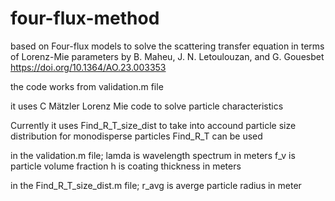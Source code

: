 # four-flux-method

based on 
Four-flux models to solve the scattering transfer equation in terms of Lorenz-Mie parameters
by
B. Maheu, J. N. Letoulouzan, and G. Gouesbet
https://doi.org/10.1364/AO.23.003353

the code works from validation.m file

it uses C Mätzler Lorenz Mie code to solve particle characteristics

Currently it uses Find_R_T_size_dist to take into accound particle size distribution
for monodisperse particles Find_R_T can be used

in the validation.m file;
lamda is wavelength spectrum in meters
f_v is particle volume fraction
h is coating thickness in meters


in the Find_R_T_size_dist.m file;
r_avg is averge particle radius in meter
